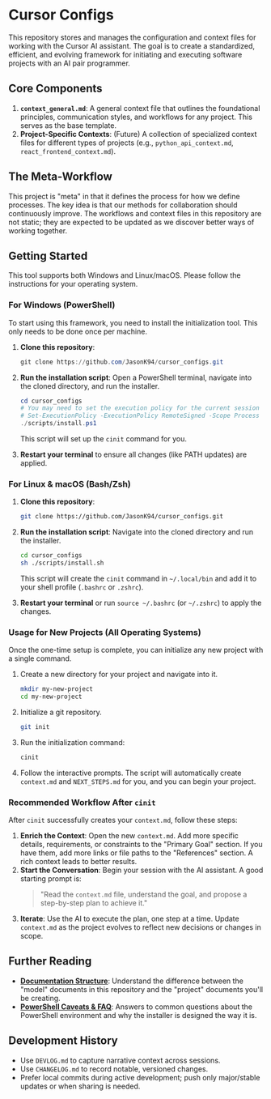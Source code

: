 # Cursor Configs

This repository stores and manages the configuration and context files for working with the Cursor AI assistant. The goal is to create a standardized, efficient, and evolving framework for initiating and executing software projects with an AI pair programmer.

## Core Components

1.  **`context_general.md`**: A general context file that outlines the foundational principles, communication styles, and workflows for any project. This serves as the base template.
2.  **Project-Specific Contexts**: (Future) A collection of specialized context files for different types of projects (e.g., `python_api_context.md`, `react_frontend_context.md`).

## The Meta-Workflow

This project is "meta" in that it defines the process for how we define processes. The key idea is that our methods for collaboration should continuously improve. The workflows and context files in this repository are not static; they are expected to be updated as we discover better ways of working together.

## Getting Started

This tool supports both Windows and Linux/macOS. Please follow the instructions for your operating system.

### For Windows (PowerShell)

To start using this framework, you need to install the initialization tool. This only needs to be done once per machine.

1.  **Clone this repository**:
    ```powershell
    git clone https://github.com/JasonK94/cursor_configs.git
    ```

2.  **Run the installation script**:
    Open a PowerShell terminal, navigate into the cloned directory, and run the installer.
    ```powershell
    cd cursor_configs
    # You may need to set the execution policy for the current session first
    # Set-ExecutionPolicy -ExecutionPolicy RemoteSigned -Scope Process
    ./scripts/install.ps1
    ```
    This script will set up the `cinit` command for you.

3.  **Restart your terminal** to ensure all changes (like PATH updates) are applied.

### For Linux & macOS (Bash/Zsh)

1.  **Clone this repository**:
    ```bash
    git clone https://github.com/JasonK94/cursor_configs.git
    ```

2.  **Run the installation script**:
    Navigate into the cloned directory and run the installer.
    ```bash
    cd cursor_configs
    sh ./scripts/install.sh
    ```
    This script will create the `cinit` command in `~/.local/bin` and add it to your shell profile (`.bashrc` or `.zshrc`).

3.  **Restart your terminal** or run `source ~/.bashrc` (or `~/.zshrc`) to apply the changes.

### Usage for New Projects (All Operating Systems)

Once the one-time setup is complete, you can initialize any new project with a single command.

1.  Create a new directory for your project and navigate into it.
    ```sh
    mkdir my-new-project
    cd my-new-project
    ```
2.  Initialize a git repository.
    ```sh
    git init
    ```
3.  Run the initialization command:
    ```sh
    cinit
    ```
4.  Follow the interactive prompts. The script will automatically create `context.md` and `NEXT_STEPS.md` for you, and you can begin your project.

### Recommended Workflow After `cinit`

After `cinit` successfully creates your `context.md`, follow these steps:

1.  **Enrich the Context**: Open the new `context.md`. Add more specific details, requirements, or constraints to the "Primary Goal" section. If you have them, add more links or file paths to the "References" section. A rich context leads to better results.
2.  **Start the Conversation**: Begin your session with the AI assistant. A good starting prompt is:
    > "Read the `context.md` file, understand the goal, and propose a step-by-step plan to achieve it."
3.  **Iterate**: Use the AI to execute the plan, one step at a time. Update `context.md` as the project evolves to reflect new decisions or changes in scope.

## Further Reading

-   **[Documentation Structure](./docs/project_structure.md)**: Understand the difference between the "model" documents in this repository and the "project" documents you'll be creating.
-   **[PowerShell Caveats & FAQ](./docs/powershell_caveats.md)**: Answers to common questions about the PowerShell environment and why the installer is designed the way it is.

## Development History

- Use `DEVLOG.md` to capture narrative context across sessions.
- Use `CHANGELOG.md` to record notable, versioned changes.
- Prefer local commits during active development; push only major/stable updates or when sharing is needed.
